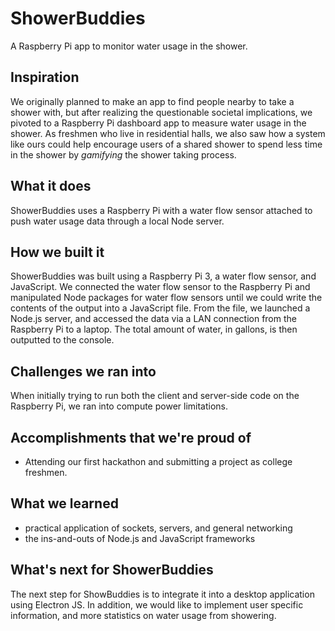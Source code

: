 # ShowerBuddies
A Raspberry Pi app to monitor water usage in the shower.

## Inspiration
We originally planned to make an app to find people nearby to take a shower with, but after realizing the questionable societal implications, we pivoted to a Raspberry Pi dashboard app to measure water usage in the shower. As freshmen who live in residential halls, we also saw how a system like ours could help encourage users of a shared shower to spend less time in the shower by _gamifying_ the shower taking process.

## What it does
ShowerBuddies uses a Raspberry Pi with a water flow sensor attached to push water usage data through a local Node server.

## How we built it
ShowerBuddies was built using a Raspberry Pi 3, a water flow sensor, and JavaScript. We connected the water flow sensor to the Raspberry Pi and manipulated Node packages for water flow sensors until we could write the contents of the output into a JavaScript file. From the file, we launched a Node.js server, and accessed the data via a LAN connection from the Raspberry Pi to a laptop. The total amount of water, in gallons, is then outputted to the console.

## Challenges we ran into
When initially trying to run both the client and server-side code on the Raspberry Pi, we ran into compute power limitations.

## Accomplishments that we're proud of
- Attending our first hackathon and submitting a project as college freshmen.

## What we learned
- practical application of sockets, servers, and general networking
- the ins-and-outs of Node.js and JavaScript frameworks

## What's next for ShowerBuddies
The next step for ShowBuddies is to integrate it into a desktop application using Electron JS. In addition, we would like to implement user specific information, and more statistics on water usage from showering.
